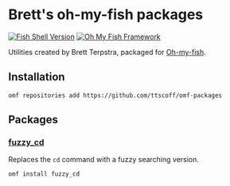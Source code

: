 # Brett's oh-my-fish packages

[![Fish Shell Version](https://img.shields.io/badge/fish-v3.0.0-007EC7.svg?style=flat-square)](https://fishshell.com)
[![Oh My Fish Framework](https://img.shields.io/badge/Oh%20My%20Fish-Framework-007EC7.svg?style=flat-square)](https://www.github.com/oh-my-fish/oh-my-fish)

Utilities created by Brett Terpstra, packaged for [Oh-my-fish][omf-link].

## Installation

`omf repositories add https://github.com/ttscoff/omf-packages`

## Packages

### [fuzzy_cd][]

Replaces the `cd` command with a fuzzy searching version.

`omf install fuzzy_cd`

[fuzzy_cd]: https://github.com/ttscoff/omf-fuzzy_cd
[omf-link]:       https://www.github.com/oh-my-fish/oh-my-fish
